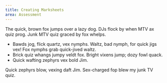 ```yaml
---
title: Creating Marksheets
area: Assessment
---
```

The quick, brown fox jumps over a lazy dog. DJs flock by when MTV ax quiz prog. Junk MTV quiz graced by fox whelps. 
- Bawds jog, flick quartz, vex nymphs. Waltz, bad nymph, for quick jigs vex! Fox nymphs grab quick-jived waltz. 
- Brick quiz whangs jumpy veldt fox. Bright vixens jump; dozy fowl quack. 
- Quick wafting zephyrs vex bold Jim. 
 
 Quick zephyrs blow, vexing daft Jim. Sex-charged fop blew my junk TV quiz.
<!--stackedit_data:
eyJoaXN0b3J5IjpbMTQ2MTM0OTgyNywxNDU1NTIyMDldfQ==
-->
